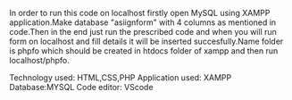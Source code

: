 In order to run this code on localhost firstly open MySQL using XAMPP application.Make database "asiignform" with 4 columns as mentioned in code.Then in the end just run the prescribed code and when you will run form on localhost and fill details it will be inserted succesfully.Name folder is phpfo which should be created in htdocs folder of xampp and then run localhost/phpfo.


Technology used: HTML,CSS,PHP
Application used: XAMPP
Database:MYSQL
Code editor: VScode

